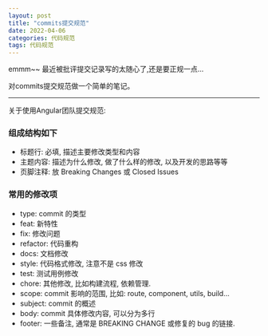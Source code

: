 ```yaml
---
layout: post
title: "commits提交规范"
date: 2022-04-06
categories: 代码规范
tags: 代码规范
---   
```



emmm~~
最近被批评提交记录写的太随心了,还是要正规一点...  

对commits提交规范做一个简单的笔记。

---

关于使用Angular团队提交规范:

### 组成结构如下

* 标题行: 必填, 描述主要修改类型和内容
* 主题内容: 描述为什么修改, 做了什么样的修改, 以及开发的思路等等
* 页脚注释: 放 Breaking Changes 或 Closed Issues


### 常用的修改项

* type: commit 的类型
* feat: 新特性
* fix: 修改问题
* refactor: 代码重构
* docs: 文档修改
* style: 代码格式修改, 注意不是 css 修改
* test: 测试用例修改
* chore: 其他修改, 比如构建流程, 依赖管理.
* scope: commit 影响的范围, 比如: route, component, utils, build...
* subject: commit 的概述
* body: commit 具体修改内容, 可以分为多行
* footer: 一些备注, 通常是 BREAKING CHANGE 或修复的 bug 的链接.
